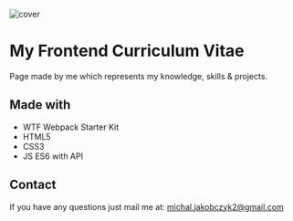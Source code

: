 ![cover](https://michaljakobczyk1.github.io/cv/cv.png)

# My Frontend Curriculum Vitae

Page made by me which represents my knowledge, skills & projects.

## Made with

- WTF Webpack Starter Kit
- HTML5
- CSS3
- JS ES6 with API
## Contact

If you have any questions just mail me at: michal.jakobczyk2@gmail.com



